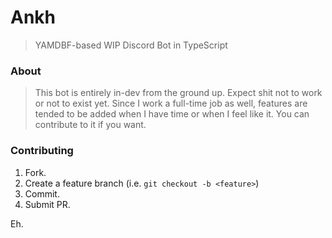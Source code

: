 # Ankh
> YAMDBF-based WIP Discord Bot in TypeScript

### About
> This bot is entirely in-dev from the ground up. Expect shit not to work or not to exist yet. Since I work a full-time job as well, features are tended to be added when I have time or when I feel like it. You can contribute to it if you want.

### Contributing
1. Fork.
2. Create a feature branch (i.e. `git checkout -b <feature>`)
3. Commit.
4. Submit PR.

Eh.